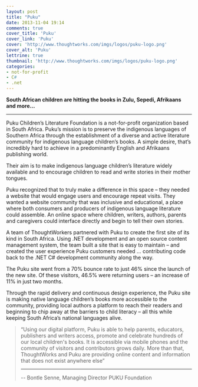```yaml
---
layout: post
title: "Puku"
date: 2013-11-04 19:14
comments: true
cover_title: 'Puku'
cover_link: 'Puku'
cover: 'http://www.thoughtworks.com/imgs/logos/puku-logo.png'
cover_alt: 'Puku'
lettrine: true
thumbnail: 'http://www.thoughtworks.com/imgs/logos/puku-logo.png'
categories:
- not-for-profit
- C#
- .net
---
```

**South African children are hitting the books in Zulu, Sepedi, Afrikaans and more...**

---

Puku Children’s Literature Foundation is a not-for-profit organization based in South Africa. Puku’s mission is to preserve the indigenous languages of Southern Africa through the establishment of a diverse and active literature community for indigenous language children’s books. A simple desire, that’s incredibly hard to achieve in a predominantly English and Afrikaans publishing world.

Their aim is to make indigenous language children’s literature widely available and to encourage children to read and write stories in their mother tongues.

Puku recognized that to truly make a difference in this space – they needed a website that would engage users and encourage repeat visits. They wanted a website community that was inclusive and educational, a place where both consumers and producers of indigenous language literature could assemble. An online space where children, writers, authors, parents and caregivers could interface directly and begin to tell their own stories.

A team of ThoughtWorkers partnered with Puku to create the first site of its kind in South Africa. Using .NET development and an open source content management system, the team built a site that is easy to maintain – and created the user experience Puku customers needed ... contributing code back to the .NET C# development community along the way.

The Puku site went from a 70% bounce rate to just 46% since the launch of the new site. Of these visitors, 46.5% were returning users – an increase of 11% in just two months.

Through the rapid delivery and continuous design experience, the Puku site is making native language children’s books more accessible to the community, providing local authors a platform to reach their readers and beginning to chip away at the barriers to child literacy – all this while keeping South Africa’s national languages alive.

> “Using our digital platform, Puku is able to help parents, educators, publishers and writers access, promote and celebrate hundreds of our local children's books. It is accessible via mobile phones and the community of visitors and contributors grows daily. More than that, ThoughtWorks and Puku are providing online content and information that does not exist anywhere else”
>
> ---  
>
> -- Bontle Senne, Managing Director PUKU Foundation
